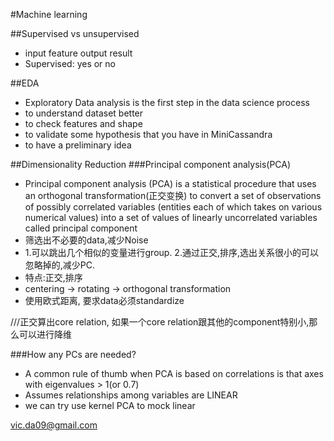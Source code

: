 #Machine learning

##Supervised vs unsupervised
- input feature output result
- Supervised: yes or no

##EDA
- Exploratory Data analysis is the first step in the data science process
- to understand dataset better
- to check features and shape
- to validate some hypothesis that you have in MiniCassandra
- to have a preliminary idea

##Dimensionality Reduction
###Principal component analysis(PCA)
- Principal component analysis (PCA) is a statistical procedure that uses an orthogonal transformation(正交变换) to convert a set of observations of possibly correlated variables (entities each of which takes on various numerical values) into a set of values of linearly uncorrelated variables called principal component
- 筛选出不必要的data,减少Noise
- 1.可以跳出几个相似的变量进行group. 2.通过正交,排序,选出关系很小的可以忽略掉的,减少PC.
- 特点:正交,排序
- centering -> rotating -> orthogonal transformation
- 使用欧式距离, 要求data必须standardize

///正交算出core relation, 如果一个core relation跟其他的component特别小,那么可以进行降维

###How any PCs are needed?
- A common rule of thumb when PCA is based on correlations is that axes with eigenvalues > 1(or 0.7)
- Assumes relationships among variables are LINEAR
- we can try use kernel PCA to mock linear

vic.da09@gmail.com
